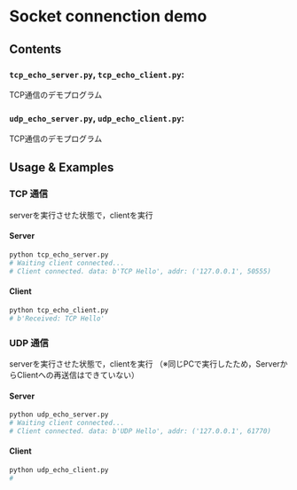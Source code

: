 # Socket connenction demo
## Contents
### `tcp_echo_server.py`, `tcp_echo_client.py`:
TCP通信のデモプログラム
### `udp_echo_server.py`, `udp_echo_client.py`:
TCP通信のデモプログラム

## Usage & Examples
### TCP 通信
serverを実行させた状態で，clientを実行
#### Server
```sh
python tcp_echo_server.py
# Waiting client connected...
# Client connected. data: b'TCP Hello', addr: ('127.0.0.1', 50555)
```
#### Client 
```sh
python tcp_echo_client.py
# b'Received: TCP Hello'
```

### UDP 通信
serverを実行させた状態で，clientを実行
（※同じPCで実行したため，ServerからClientへの再送信はできていない）
#### Server
```sh
python udp_echo_server.py
# Waiting client connected...
# Client connected. data: b'UDP Hello', addr: ('127.0.0.1', 61770)
```
#### Client 
```sh
python udp_echo_client.py
# 
```